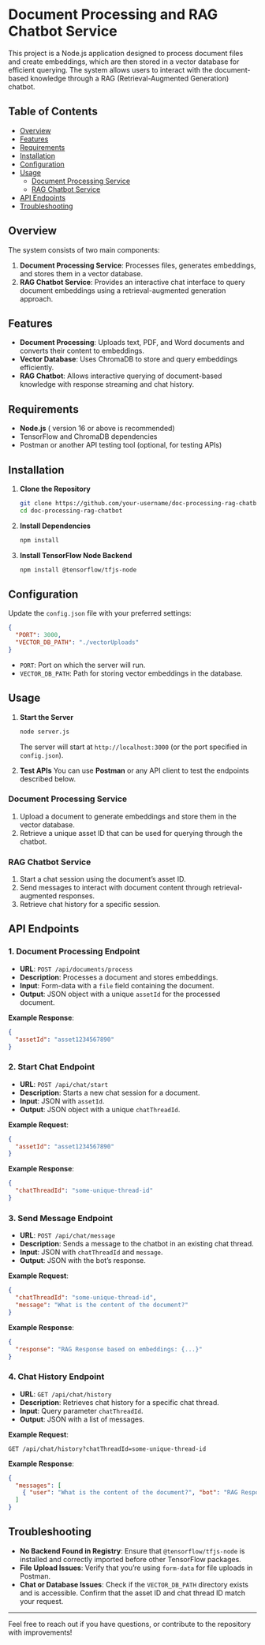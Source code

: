 
# Document Processing and RAG Chatbot Service

This project is a Node.js application designed to process document files and create embeddings, which are then stored in a vector database for efficient querying. The system allows users to interact with the document-based knowledge through a RAG (Retrieval-Augmented Generation) chatbot.

## Table of Contents
- [Overview](#overview)
- [Features](#features)
- [Requirements](#requirements)
- [Installation](#installation)
- [Configuration](#configuration)
- [Usage](#usage)
  - [Document Processing Service](#document-processing-service)
  - [RAG Chatbot Service](#rag-chatbot-service)
- [API Endpoints](#api-endpoints)
- [Troubleshooting](#troubleshooting)

## Overview

The system consists of two main components:
1. **Document Processing Service**: Processes files, generates embeddings, and stores them in a vector database.
2. **RAG Chatbot Service**: Provides an interactive chat interface to query document embeddings using a retrieval-augmented generation approach.

## Features
- **Document Processing**: Uploads text, PDF, and Word documents and converts their content to embeddings.
- **Vector Database**: Uses ChromaDB to store and query embeddings efficiently.
- **RAG Chatbot**: Allows interactive querying of document-based knowledge with response streaming and chat history.

## Requirements
- **Node.js** ( version 16 or above is recommended)
- TensorFlow and ChromaDB dependencies
- Postman or another API testing tool (optional, for testing APIs)

## Installation

1. **Clone the Repository**
   ```bash
   git clone https://github.com/your-username/doc-processing-rag-chatbot.git
   cd doc-processing-rag-chatbot
   ```

2. **Install Dependencies**
   ```bash
   npm install
   ```

3. **Install TensorFlow Node Backend**
   ```bash
   npm install @tensorflow/tfjs-node
   ```

## Configuration

Update the `config.json` file with your preferred settings:

```json
{
  "PORT": 3000,
  "VECTOR_DB_PATH": "./vectorUploads"
}
```

- `PORT`: Port on which the server will run.
- `VECTOR_DB_PATH`: Path for storing vector embeddings in the database.

## Usage

1. **Start the Server**
   ```bash
   node server.js
   ```

   The server will start at `http://localhost:3000` (or the port specified in `config.json`).

2. **Test APIs**
   You can use **Postman** or any API client to test the endpoints described below.

### Document Processing Service

1. Upload a document to generate embeddings and store them in the vector database.
2. Retrieve a unique asset ID that can be used for querying through the chatbot.

### RAG Chatbot Service

1. Start a chat session using the document’s asset ID.
2. Send messages to interact with document content through retrieval-augmented responses.
3. Retrieve chat history for a specific session.

## API Endpoints

### 1. Document Processing Endpoint

- **URL**: `POST /api/documents/process`
- **Description**: Processes a document and stores embeddings.
- **Input**: Form-data with a `file` field containing the document.
- **Output**: JSON object with a unique `assetId` for the processed document.

**Example Response**:
```json
{
  "assetId": "asset1234567890"
}
```

### 2. Start Chat Endpoint

- **URL**: `POST /api/chat/start`
- **Description**: Starts a new chat session for a document.
- **Input**: JSON with `assetId`.
- **Output**: JSON object with a unique `chatThreadId`.

**Example Request**:
```json
{
  "assetId": "asset1234567890"
}
```

**Example Response**:
```json
{
  "chatThreadId": "some-unique-thread-id"
}
```

### 3. Send Message Endpoint

- **URL**: `POST /api/chat/message`
- **Description**: Sends a message to the chatbot in an existing chat thread.
- **Input**: JSON with `chatThreadId` and `message`.
- **Output**: JSON with the bot’s response.

**Example Request**:
```json
{
  "chatThreadId": "some-unique-thread-id",
  "message": "What is the content of the document?"
}
```

**Example Response**:
```json
{
  "response": "RAG Response based on embeddings: {...}"
}
```

### 4. Chat History Endpoint

- **URL**: `GET /api/chat/history`
- **Description**: Retrieves chat history for a specific chat thread.
- **Input**: Query parameter `chatThreadId`.
- **Output**: JSON with a list of messages.

**Example Request**:
```
GET /api/chat/history?chatThreadId=some-unique-thread-id
```

**Example Response**:
```json
{
  "messages": [
    { "user": "What is the content of the document?", "bot": "RAG Response based on embeddings: {...}" }
  ]
}
```

## Troubleshooting

- **No Backend Found in Registry**: Ensure that `@tensorflow/tfjs-node` is installed and correctly imported before other TensorFlow packages.
- **File Upload Issues**: Verify that you’re using `form-data` for file uploads in Postman.
- **Chat or Database Issues**: Check if the `VECTOR_DB_PATH` directory exists and is accessible. Confirm that the asset ID and chat thread ID match your request.

---

Feel free to reach out if you have questions, or contribute to the repository with improvements!
